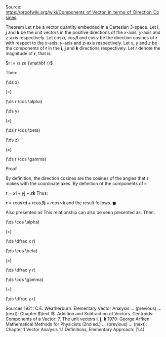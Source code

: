 # 

Source: https://proofwiki.org/wiki/Components_of_Vector_in_terms_of_Direction_Cosines



Theorem
Let $\mathbf r$ be a vector quantity embedded in a Cartesian $3$-space.
Let $\mathbf i$, $\mathbf j$ and $\mathbf k$ be the unit vectors in the positive directions of the $x$-axis, $y$-axis and $z$-axis respectively.
Let $\cos \alpha$, $\cos \beta$ and $\cos \gamma$ be the direction cosines of $\mathbf r$ with respect to the $x$-axis, $y$-axis and $z$-axis respectively.
Let $x$, $y$ and $z$ be the components of $\mathbf r$ in the $\mathbf i$, $\mathbf j$ and $\mathbf k$ directions respectively.
Let $r$ denote the magnitude of $\mathbf r$, that is:

$r := \size {\mathbf r}$

Then:














\(\ds x\)

\(=\)







\(\ds r \cos \alpha\)




















\(\ds y\)

\(=\)







\(\ds r \cos \beta\)




















\(\ds z\)

\(=\)







\(\ds r \cos \gamma\)











Proof

By definition, the direction cosines are the cosines of the angles that $\mathbf r$ makes with the coordinate axes.
By definition of the components of $\mathbf r$:

$\mathbf r = x \mathbf i + y \mathbf j + z \mathbf k$
Thus:

$\mathbf r = r \cos \alpha \mathbf i + r \cos \beta \mathbf j + r \cos \gamma \mathbf k$
and the result follows.
$\blacksquare$


Also presented as
This relationship can also be seen presented as:
Then:














\(\ds \cos \alpha\)

\(=\)







\(\ds \dfrac x r\)




















\(\ds \cos \beta\)

\(=\)







\(\ds \dfrac y r\)




















\(\ds \cos \gamma\)

\(=\)







\(\ds \dfrac z r\)











Sources
1921: C.E. Weatherburn: Elementary Vector Analysis ... (previous) ... (next): Chapter $\text I$. Addition and Subtraction of Vectors. Centroids: Components of a Vector: $7$. The unit vectors $\mathbf i$, $\mathbf j$, $\mathbf k$
1970: George Arfken: Mathematical Methods for Physicists (2nd ed.) ... (previous) ... (next): Chapter $1$ Vector Analysis $1.1$ Definitions, Elementary Approach: $(1.4)$




